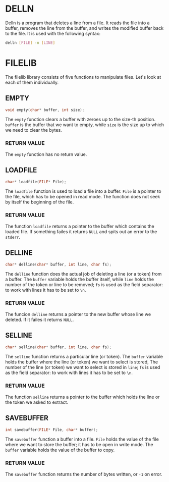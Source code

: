 # DELLN
Delln is a program that deletes a line from a file. It reads the file into a buffer, removes the line from the buffer, and writes the modified buffer back to the file.
It is used with the following syntax:
```bash
delln [FILE] -n [LINE]
```



# FILELIB
The filelib library consists of five functions to manipulate files. Let's look at each of them individually.  


## EMPTY
```c
void empty(char* buffer, int size);
```
The `empty` function clears a buffer with zeroes up to the size-th position. `buffer` is the buffer that we want to empty, while `size` is the size up to which we need to clear the bytes.  

### RETURN VALUE
The `empty` function has no return value.  


## LOADFILE
```c
char* loadfile(FILE* File);
```
The `loadfile` function is used to load a file into a buffer. `File` is a pointer to the file, which has to be opened in read mode. The function does not seek by itself the beginning of the file.  

### RETURN VALUE

The function `loadfile` returns a pointer to the buffer which contains the loaded file. If something failes it returns `NULL` and spits out an error to the `stderr`.  


## DELLINE
```c
char* delline(char* buffer, int line, char fs);
```

The `delline` function does the actual job of deleting a line (or a token) from a buffer. The `buffer` variable holds the buffer itself, while `line` holds the number of the token or line to be removed; `fs` is used as the field separator: to work with lines it has to be set to `\n`.  

### RETURN VALUE

The funcion `delline` returns a pointer to the new buffer whose line we deleted. If it failes it returns `NULL`.


## SELLINE
```c
char* selline(char* buffer, int line, char fs);
```

The `selline` function returns a particular line (or token). The `buffer` variable holds the buffer where the line (or token) we want to select is stored, The number of the line (or token) we want to select is stored in `line`; `fs` is used as the field separator: to work with lines it has to be set to `\n`.

### RETURN VALUE

The function `selline` returns a pointer to the buffer which holds the line or the token we asked to extract.


## SAVEBUFFER
```c
int savebuffer(FILE* File, char* buffer);
```

The `savebuffer` function a buffer into a file. `File` holds the value of the file where we want to store the buffer; it has to be open in write mode. The `buffer` variable holds the value of the buffer to copy.

### RETURN VALUE

The `savebuffer` function returns the number of bytes written, or `-1` on error.